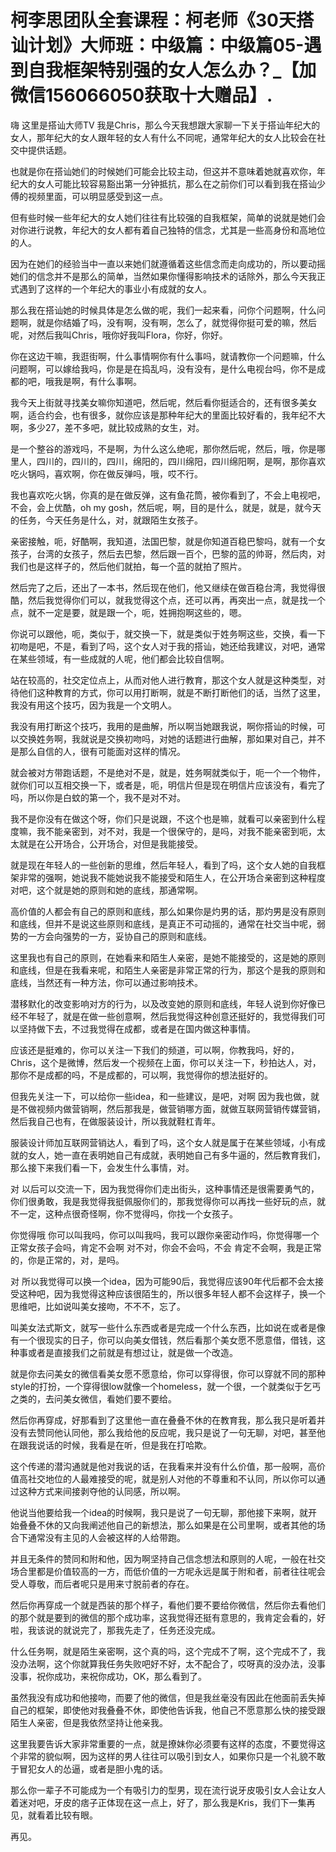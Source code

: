 # 柯李思团队全套课程：柯老师《30天搭讪计划》大师班：中级篇：中级篇05-遇到自我框架特别强的女人怎么办？_【加微信156066050获取十大赠品】.

嗨 这里是搭讪大师TV 我是Chris，那么今天我想跟大家聊一下关于搭讪年纪大的女人，那年纪大的女人跟年轻的女人有什么不同呢，通常年纪大的女人比较会在社交中提供话题。

也就是你在搭讪她们的时候她们可能会比较主动，但这并不意味着她就喜欢你，年纪大的女人可能比较容易豁出第一分钟抵抗，那么在之前你们可以看到我在搭讪少傅的视频里面，可以明显感受到这一点。

但有些时候一些年纪大的女人她们往往有比较强的自我框架，简单的说就是她们会对你进行说教，年纪大的女人都有着自己独特的信念，尤其是一些高身份和高地位的人。

因为在她们的经验当中一直以来她们就遵循着这些信念而走向成功的，所以要动摇她们的信念并不是那么的简单，当然如果你懂得影响技术的话除外，那么今天我正式遇到了这样的一个年纪大的事业小有成就的女人。

那么我在搭讪她的时候具体是怎么做的呢，我们一起来看，问你个问题啊，什么问题啊，就是你结婚了吗，没有啊，没有啊，怎么了，就觉得你挺可爱的嘛，然后呢，对然后我叫Chris，哦你好我叫Flora，你好，你好。

你在这边干嘛，我逛街啊，什么事情啊你有什么事吗，就请教你一个问题嘛，什么问题啊，可以嫁给我吗，你是是在捣乱吗，没有没有，是什么电视台吗，你不是成都的吧，哦我是啊，有什么事啊。

我今天上街就寻找美女嘛你知道吧，然后呢，然后看你挺适合的，还有很多美女啊，适合约会，也有很多，就你应该是那种年纪大的里面比较好看的，我年纪不大啊，多少27，差不多吧，就比较成熟的女生，对。

是一个整谷的游戏吗，不是啊，为什么这么绝呢，那你然后呢，然后，哦，你是哪里人，四川的，四川的，四川，绵阳的，四川绵阳，四川绵阳啊，是啊，那你喜欢吃火锅吗，喜欢啊，你在做反弹吗，哦，哎不行。

我也喜欢吃火锅，你真的是在做反弹，这有鱼花筒，被你看到了，不会上电视吧，不会，会上优酷，oh my gosh，然后呢，啊，目的是什么，就是，就是，就今天的任务，今天任务是什么，对，就跟陌生女孩子。

亲密接触，呃，好酷啊，我知道，法国巴黎，就是你知道百稳巴黎吗，就有一个女孩子，台湾的女孩子，然后去巴黎，然后跟一百个，巴黎的蓝的帅哥，然后肉，对我们也是这样子的，然后他们就拍，每一个蓝的就拍了照片。

然后完了之后，还出了一本书，然后现在他们，他又继续在做百稳台湾，我觉得很酷，然后我觉得你们可以，就我觉得这个点，还可以再，再突出一点，就是找一个点，就不一定是要，就是跟一个，呃，姓拥抱啊这些的，嗯。

你说可以跟他，呃，类似于，就交换一下，就是类似于姓务啊这些，交换，看一下初吻是吧，不是，看到了吗，这个女人对于我的搭讪，她还给我建议，对吧，通常在某些领域，有一些成就的人呢，他们都会比较自信啊。

站在较高的，社交定位点上，从而对他人进行教育，那这个女人就是这种类型，对待他们这种教育的方式，你可以用打断啊，就是不断打断他们的话，当然了这里，我没有用这个技巧，因为我是一个文明人。

我没有用打断这个技巧，我用的是曲解，所以啊当她跟我说，啊你搭讪的时候，可以交换姓务啊，我就说是交换初吻吗，对她的话题进行曲解，那如果对自己，并不是那么自信的人，很有可能面对这样的情况。

就会被对方带跑话题，不是绝对不是，就是，姓务啊就类似于，呃一个一个物件，就你们可以互相交换一下，或者是，呃，明信片但是现在明信片应该没有，看完了吗，所以你是白蚊的第一个，我不是对不对。

我不是你没有在做这个呀，你们只是说跟，不这个也是嘛，就看可以亲密到什么程度嘛，我不能亲密到，对不对，我是一个很保守的，是吗，对我不能亲密到呃，太太就是在公开场合，公开场合，对但是我能接受。

就是现在年轻人的一些创新的思维，然后年轻人，看到了吗，这个女人她的自我框架非常的强啊，她说我不能她说我不能接受和陌生人，在公开场合亲密到这种程度对吧，这个就是她的原则和她的底线，那通常啊。

高价值的人都会有自己的原则和底线，那么如果你是灼男的话，那灼男是没有原则和底线，但并不是说这些原则和底线，是真正不可动摇的，通常在社交当中呢，弱势的一方会向强势的一方，妥协自己的原则和底线。

这里我也有自己的原则，在她看来和陌生人亲密，是她不能接受的，这是她的原则和底线，但是在我看来呢，和陌生人亲密是非常正常的行为，那这个是我的原则和底线，当然还有一种方法，你可以通过影响技术。

潜移默化的改变影响对方的行为，以及改变她的原则和底线，年轻人说到你好像已经不年轻了，就是在做一些创意啊，然后我觉得这种创意还挺好的，我觉得我们可以坚持做下去，不过我觉得在成都，或者是在国内做这种事情。

应该还是挺难的，你可以关注一下我们的频道，可以啊，你教我吗，好的，Chris，这个是微博，然后发一个视频在上面，你可以关注一下，秒拍达人，对，那你不是成都的吗，不是成都的，可以啊，我觉得你的想法挺好的。

但我先关注一下，可以给你一些idea，和一些建议，是吧，对啊 因为我也做，就是不做视频内做营销啊，然后那我是，做营销哪方面，就做互联网营销传媒营销，然后我自己也有，在做服装设计，所以我就鞋杠青年。

服装设计师加互联网营销达人，看到了吗，这个女人就是属于在某些领域，小有成就的女人，她一直在表明她自己有成就，表明她自己有多牛逼的，然后教育我们，那么接下来我们看一下，会发生什么事情，对。

对 以后可以交流一下，因为我觉得你们走出街头，这种事情还是很需要勇气的，你们很勇敢，我是我觉得我挺佩服你们的，那我觉得你可以再找一些好玩的点，就不一定，这种点很奇怪啊，你不觉得吗，你找一个女孩子。

你觉得哦 你可以叫我吗，你可以叫我吗，我可以跟你亲密动作吗，你觉得哪一个正常女孩子会吗，肯定不会啊 对不对，你会不会吗，不会 肯定不会啊，我是正常的，你是正常的，对，是吗。

对 所以我觉得可以换一个idea，因为可能90后，我觉得应该90年代后都不会太接受这种吧，因为我觉得这种应该很陌生的，所以很多年轻人都不会这样子，换一个思维吧，比如说叫美女接吻，不不不，忘了。

叫美女法式斯文，就写一些什么东西或者是完成一个什么东西，比如说在或者是像有一个很现实的日子，你可以向美女借钱，然后看那个美女愿不愿意借，借钱，这种事或者是直接我们之前就是有想过让，就是做一个改造。

就是你去问美女的微信看美女愿不愿意给，你可以穿得很，你可以穿就不同的那种style的打扮，一个穿得很low就像一个homeless，就一个很，一个就类似于乞丐之类的，去问美女微信，看她们要不要给。

然后你再穿成，好那看到了这里他一直在叠叠不休的在教育我，那么我只是听着并没有去赞同他认同他，那么我给他的反应呢，我只是说了一句无聊，对吧，甚至他在跟我说话的时候，我看是在听，但是我在打哈欺。

这个传递的潜沟通就是他对我说的话，在我看来并没有什么价值，那一般啊，高价值高社交地位的人最难接受的呢，就是别人对他的不尊重和不认同，所以你可以通过这种方式来间接剥夺他的认同感，所以啊。

他说当他要给我一个idea的时候啊，我只是说了一句无聊，那他接下来啊，就开始叠叠不休的又向我阐述他自己的新想法，那么如果是在公司里啊，或者其他的场合下通常没有主见的人会被这样的人给带跑。

并且无条件的赞同和附和他，因为啊坚持自己信念想法和原则的人呢，一般在社交场合里都是价值较高的一方，而低价值的一方呢永远是属于附和者，前者往往呢会受人尊敬，而后者呢只是用来寸脱前者的存在。

然后你再穿成一个就是西装的那个样子，看他们要不要给你微信，然后你去看他们的那个就是要到的微信的那个成功率，这我觉得还挺有意思的，我肯定会看的，好啦，我该说的就说完了，那我先走了，任务还没完成。

什么任务啊，就是陌生亲密啊，这个真的吗，这个完成不了啊，这个完成不了，我没办法啊，这个你就算我任务失败吧好不好，太不配合了，哎呀真的没办法，没事没事，祝你成功，来祝你成功，OK，那么看到了。

虽然我没有成功和他接吻，而要了他的微信，但是我丝毫没有因此在他面前丢失掉自己的框架，即使他对我叠叠不休，即使他告诉我，他自己不愿意那么快的接受跟陌生人亲密，但是我依然坚持让他亲我。

这里我要告诉大家非常重要的一点，就是撩妹你必须要有这样的态度，不要觉得这个非常的貌似啊，因为这样的男人往往可以吸引到女人，如果你只是一个礼貌不敢于冒犯女人的怂逼，或者是胆小鬼的话。

那么你一辈子不可能成为一个有吸引力的型男，现在流行说牙皮吸引女人会让女人着迷对吧，牙皮的痞子正体现在这一点上，好了，那么我是Kris，我们下一集再见，就看着比较有眼。

再见。